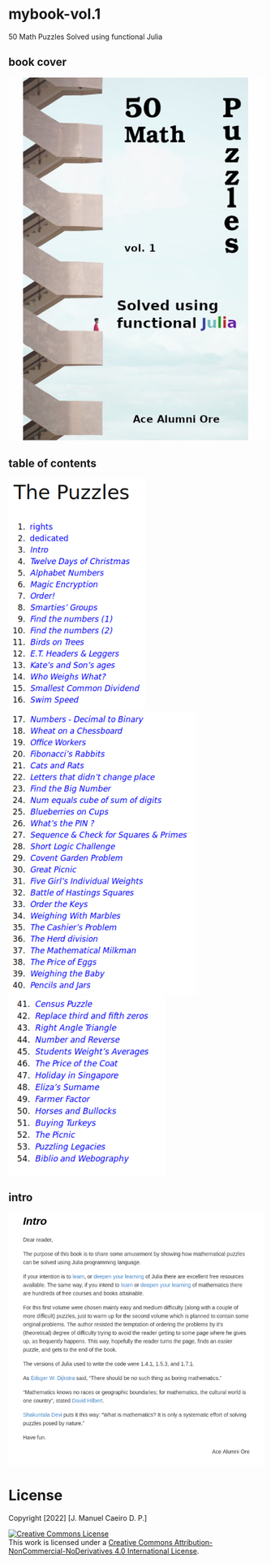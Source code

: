 # mybook-vol.1
50 Math Puzzles Solved using functional Julia

## book cover
![book cover](pics/coverpic.jpg)

## table of contents
<p float="left">
  <img src="/pics/toc1.png" width="270" />
  <img src="/pics/toc2.png" width="370" /> 
  <img src="/pics/toc3.png" width="310" />
</p>

## intro
![book cover](pics/intro.png)

# License
Copyright [2022] [J. Manuel Caeiro D. P.]

<a rel="license" href="http://creativecommons.org/licenses/by-nc-nd/4.0/"><img alt="Creative Commons License" style="border-width:0" src="https://i.creativecommons.org/l/by-nc-nd/4.0/80x15.png" /></a><br />This work is licensed under a <a rel="license" href="http://creativecommons.org/licenses/by-nc-nd/4.0/">Creative Commons Attribution-NonCommercial-NoDerivatives 4.0 International License</a>.
